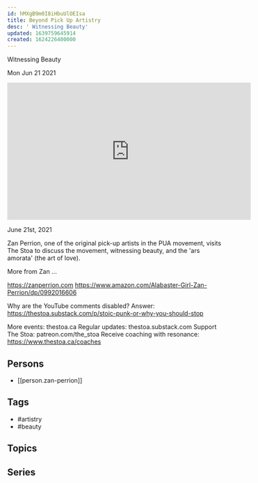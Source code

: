 ```yaml
---
id: hMXgB9m0I8iHbuUlOEIsa
title: Beyond Pick Up Artistry
desc: ' Witnessing Beauty'
updated: 1639759645914
created: 1624226400000
---
```



 Witnessing Beauty

Mon Jun 21 2021

<iframe width="560" height="315" src="https://www.youtube.com/embed/tBTLQsqW_z4" title="Beyond Pick Up Artistry: Witnessing Beauty w/ Zan Perrion" frameborder="0" allow="accelerometer; autoplay; clipboard-write; encrypted-media; gyroscope; picture-in-picture" allowfullscreen ></iframe>

June 21st, 2021

Zan Perrion, one of the original pick-up artists in the PUA movement, visits The Stoa to discuss the movement, witnessing beauty, and the 'ars amorata' (the art of love). 

More from Zan ...

https://zanperrion.com
https://www.amazon.com/Alabaster-Girl-Zan-Perrion/dp/0992016606

Why are the YouTube comments disabled? Answer: https://thestoa.substack.com/p/stoic-punk-or-why-you-should-stop

More events: thestoa.ca 
Regular updates: thestoa.substack.com 
Support The Stoa: patreon.com/the_stoa 
Receive coaching with resonance: https://www.thestoa.ca/coaches

## Persons

- [[person.zan-perrion]]

## Tags

- #artistry
- #beauty

## Topics



## Series



